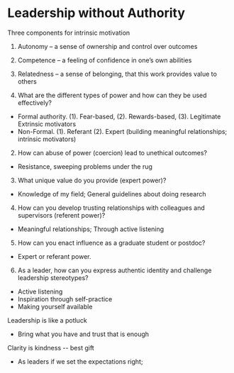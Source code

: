 # Leadership without Authority

Three components for intrinsic motivation
1. Autonomy – a sense of ownership and control over outcomes
2. Competence – a feeling of confidence in one’s own abilities
3. Relatedness – a sense of belonging, that this work provides value to others



1. What are the different types of power and how can they be used effectively?
- Formal authority. (1). Fear-based, (2). Rewards-based, (3). Legitimate
  Extrinsic motivators
- Non-Formal. (1). Referant (2). Expert
  (building meaningful relationships; intrinsic motivators)

2. How can abuse of power (coercion) lead to unethical outcomes?
- Resistance, sweeping problems under the rug

3. What unique value do you provide (expert power)?
- Knowledge of my field; General guidelines about doing research

4. How can you develop trusting relationships with colleagues and supervisors (referent power)?
- Meaningful relationships; Through active listening

5. How can you enact influence as a graduate student or postdoc?
- Expert or referant power. 

6. As a leader, how can you express authentic identity and challenge leadership stereotypes?
- Active listening 
- Inspiration through self-practice
- Making yourself available 


Leadership is like a potluck
- Bring what you have and trust that is enough


Clarity is kindness -- best gift 
- As leaders if we set the expectations right; 




